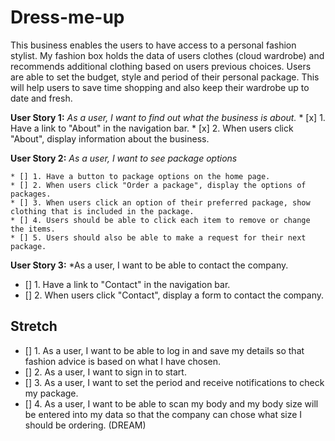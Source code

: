 # Dress-me-up

This business enables the users to have access to a personal fashion stylist. 
My fashion box holds the data of users clothes (cloud wardrobe) and recommends additional clothing based on users previous choices.
Users are able to set the budget, style and period of their personal package.
This will help users to save time shopping and also keep their wardrobe up to date and fresh.

**User Story 1:** *As a user, I want to find out what the business is about.*
    * [x] 1. Have a link to "About" in the navigation bar.
    * [x] 2. When users click "About", display information about the business.

**User Story 2:** *As a user, I want to see package options*

    * [] 1. Have a button to package options on the home page.
    * [] 2. When users click "Order a package", display the options of packages.
    * [] 3. When users click an option of their preferred package, show clothing that is included in the package.
    * [] 4. Users should be able to click each item to remove or change the items.
    * [] 5. Users should also be able to make a request for their next package.

**User Story 3:** *As a user, I want to be able to contact the company.
  
   * [] 1. Have a link to "Contact" in the navigation bar.
   * [] 2. When users click "Contact", display a form to contact the company.

## Stretch

  * [] 1. As a user, I want to be able to log in and save my details so that fashion advice is based on what I have chosen.
  * [] 2. As a user, I want to sign in to start.
  * [] 3. As a user, I want to set the period and receive notifications to check my package.
  * [] 4. As a user, I want to be able to scan my body and my body size will be entered into my data so that the company can chose what size I should be ordering. (DREAM)
